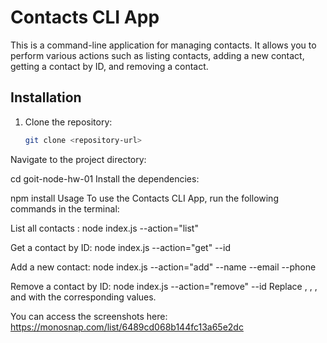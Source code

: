 # Contacts CLI App

This is a command-line application for managing contacts. It allows you to perform various actions such as listing contacts, adding a new contact, getting a contact by ID, and removing a contact.

## Installation

1. Clone the repository:

   ```bash
   git clone <repository-url>
Navigate to the project directory:


cd goit-node-hw-01
Install the dependencies:


npm install
Usage
To use the Contacts CLI App, run the following commands in the terminal:

List all contacts :
node index.js --action="list"

Get a contact by ID:
node index.js --action="get" --id <contact-id>


Add a new contact:
node index.js --action="add" --name <name> --email <email> --phone <phone>


Remove a contact by ID:
node index.js --action="remove" --id <contact-id>
Replace <contact-id>, <name>, <email>, and <phone> with the corresponding values.

You can access the screenshots here: https://monosnap.com/list/6489cd068b144fc13a65e2dc